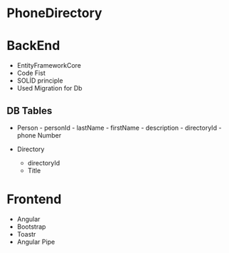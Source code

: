 # PhoneDirectory

 # BackEnd 
   - EntityFrameworkCore
   - Code Fist 
   - SOLİD principle
   - Used Migration for Db 
    
   ## DB Tables
   - Person
    - personId
    - lastName
    - firstName
    - description
    - directoryId
    - phone Number
        
   - Directory 
        - directoryId
        - Title
         
 # Frontend
   - Angular 
   - Bootstrap
   - Toastr
   - Angular Pipe
    
    
    
